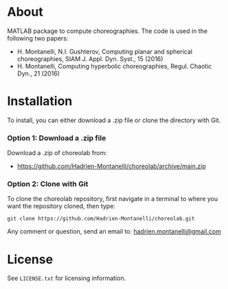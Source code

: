 # About
MATLAB package to compute choreographies. The code is used in the following two papers:
- H. Montanelli, N.I. Gushterov, Computing planar and spherical choreographies, SIAM J. Appl. Dyn. Syst., 15 (2016)
- H. Montanelli, Computing hyperbolic choreographies, Regul. Chaotic Dyn., 21 (2016) 

# Installation

To install, you can either download a .zip file or clone the directory with Git.

### Option 1: Download a .zip file

Download a .zip of choreolab from:

- https://github.com/Hadrien-Montanelli/choreolab/archive/main.zip

### Option 2: Clone with Git

To clone the choreolab repository, first navigate in a terminal to where you want the repository cloned, then type:
```
git clone https://github.com/Hadrien-Montanelli/choreolab.git
```

Any comment or question, send an email to: hadrien.montanelli@gmail.com

# License
See `LICENSE.txt` for licensing information.
